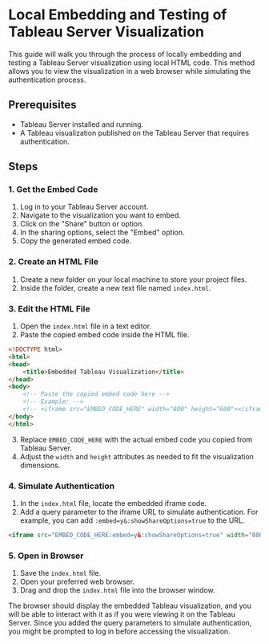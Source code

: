 # Local Embedding and Testing of Tableau Server Visualization

This guide will walk you through the process of locally embedding and testing a Tableau Server visualization using local HTML code. This method allows you to view the visualization in a web browser while simulating the authentication process.

## Prerequisites

- Tableau Server installed and running.
- A Tableau visualization published on the Tableau Server that requires authentication.

## Steps

### 1. Get the Embed Code

1. Log in to your Tableau Server account.
2. Navigate to the visualization you want to embed.
3. Click on the "Share" button or option.
4. In the sharing options, select the "Embed" option.
5. Copy the generated embed code.

### 2. Create an HTML File

1. Create a new folder on your local machine to store your project files.
2. Inside the folder, create a new text file named `index.html`.

### 3. Edit the HTML File

1. Open the `index.html` file in a text editor.
2. Paste the copied embed code inside the HTML file.

```html
<!DOCTYPE html>
<html>
<head>
    <title>Embedded Tableau Visualization</title>
</head>
<body>
    <!-- Paste the copied embed code here -->
    <!-- Example: -->
    <!-- <iframe src="EMBED_CODE_HERE" width="800" height="600"></iframe> -->
</body>
</html>
```

3. Replace `EMBED_CODE_HERE` with the actual embed code you copied from Tableau Server.
4. Adjust the `width` and `height` attributes as needed to fit the visualization dimensions.

### 4. Simulate Authentication

1. In the `index.html` file, locate the embedded iframe code.
2. Add a query parameter to the iframe URL to simulate authentication. For example, you can add `:embed=y&:showShareOptions=true` to the URL.

```html
<iframe src="EMBED_CODE_HERE:embed=y&:showShareOptions=true" width="800" height="600"></iframe>
```

### 5. Open in Browser

1. Save the `index.html` file.
2. Open your preferred web browser.
3. Drag and drop the `index.html` file into the browser window.

The browser should display the embedded Tableau visualization, and you will be able to interact with it as if you were viewing it on the Tableau Server. Since you added the query parameters to simulate authentication, you might be prompted to log in before accessing the visualization.
